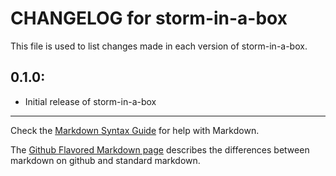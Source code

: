 # CHANGELOG for storm-in-a-box

This file is used to list changes made in each version of storm-in-a-box.

## 0.1.0:

* Initial release of storm-in-a-box

- - - 
Check the [Markdown Syntax Guide](http://daringfireball.net/projects/markdown/syntax) for help with Markdown.

The [Github Flavored Markdown page](http://github.github.com/github-flavored-markdown/) describes the differences between markdown on github and standard markdown.
